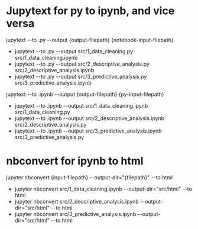 # Jupytext for py to ipynb, and vice versa

jupytext --to .py --output {output-filepath} {notebook-input-filepath}

- jupytext --to .py --output src/1_data_cleaning.py src/1_data_cleaning.ipynb
- jupytext --to .py --output src/2_descriptive_analysis.py src/2_descriptive_analysis.ipynb
- jupytext --to .py --output src/3_predictive_analysis.py src/3_predictive_analysis.ipynb

jupytext --to .ipynb --output {output-filepath} {py-input-filepath}

- jupytext --to .ipynb --output src/1_data_cleaning.ipynb src/1_data_cleaning.py
- jupytext --to .ipynb --output src/2_descriptive_analysis.ipynb src/2_descriptive_analysis.py
- jupytext --to .ipynb --output src/3_predictive_analysis.ipynb src/3_predictive_analysis.py

# nbconvert for ipynb to html

jupyter nbconvert {input-filepath} --output-dir="{filepath}" --to html

- jupyter nbconvert src/1_data_cleaning.ipynb --output-dir="src/html" --to html
- jupyter nbconvert src/2_descriptive_analysis.ipynb --output-dir="src/html" --to html
- jupyter nbconvert src/3_predictive_analysis.ipynb --output-dir="src/html" --to html

